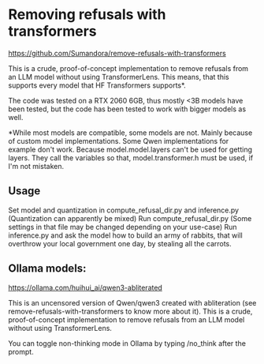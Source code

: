 # Removing refusals with transformers

https://github.com/Sumandora/remove-refusals-with-transformers

This is a crude, proof-of-concept implementation to remove refusals from an LLM model without using TransformerLens. This means, that this supports every model that HF Transformers supports*.

The code was tested on a RTX 2060 6GB, thus mostly <3B models have been tested, but the code has been tested to work with bigger models as well.

*While most models are compatible, some models are not. Mainly because of custom model implementations. Some Qwen implementations for example don't work. Because model.model.layers can't be used for getting layers. They call the variables so that, model.transformer.h must be used, if I'm not mistaken.

## Usage
Set model and quantization in compute_refusal_dir.py and inference.py (Quantization can apparently be mixed)
Run compute_refusal_dir.py (Some settings in that file may be changed depending on your use-case)
Run inference.py and ask the model how to build an army of rabbits, that will overthrow your local government one day, by stealing all the carrots.


## Ollama models:


https://ollama.com/huihui_ai/qwen3-abliterated

This is an uncensored version of Qwen/qwen3 created with abliteration (see remove-refusals-with-transformers to know more about it).
This is a crude, proof-of-concept implementation to remove refusals from an LLM model without using TransformerLens.

You can toggle non-thinking mode in Ollama by typing /no_think after the prompt.





